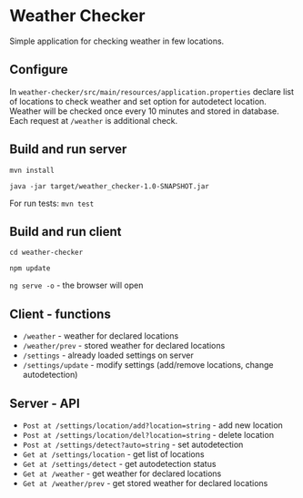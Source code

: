 # Weather Checker
Simple application for checking weather in few locations.

## Configure

In `weather-checker/src/main/resources/application.properties` declare list of locations to check weather and set option for autodetect location.
Weather will be checked once every 10 minutes and stored in database.
Each request at `/weather` is additional check.

## Build and run server

`mvn install`

`java -jar target/weather_checker-1.0-SNAPSHOT.jar `

For run tests:
`mvn test`

## Build and run client

`cd weather-checker`

`npm update`

`ng serve -o` - the browser will open

## Client - functions

* `/weather` - weather for declared locations
* `/weather/prev` - stored weather for declared locations
* `/settings` - already loaded settings on server
* `/settings/update` - modify settings (add/remove locations, change autodetection)

## Server - API

* `Post at /settings/location/add?location=string` - add new location
* `Post at /settings/location/del?location=string` - delete location
* `Post at /settings/detect?auto=string` - set autodetection
* `Get at /settings/location` - get list of locations
* `Get at /settings/detect` - get autodetection status
* `Get at /weather` - get weather for declared locations
* `Get at /weather/prev` - get stored weather for declared locations
